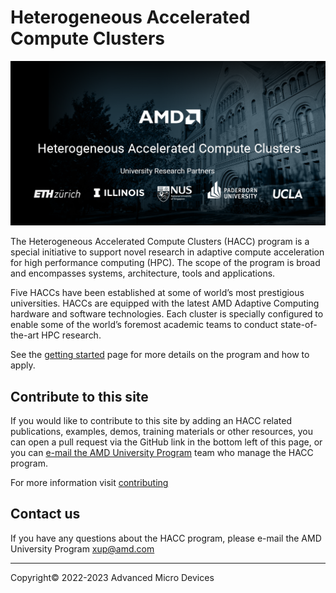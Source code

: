 # Heterogeneous Accelerated Compute Clusters

<img src="images/AMD-HACC_Banner.png" alt="Hetrogeneous Accelerated Compute Cluster banner image showing university partner logos: ETH Zurich, National Univesity Singapore, Paderborn University, UCLA, UIUC" class="responsive">

The Heterogeneous Accelerated Compute Clusters (HACC) program is a special initiative to support novel research in adaptive compute acceleration for high performance computing (HPC). The scope of the program is broad and encompasses systems, architecture, tools and applications. 

Five HACCs have been established at some of world’s most prestigious universities. HACCs are equipped with the latest AMD Adaptive Computing hardware and software technologies. Each cluster is specially configured to enable some of the world’s foremost academic teams to conduct state-of-the-art HPC research.

See the [getting started](./get-started.html) page for more details on the program and how to apply.

## Contribute to this site

If you would like to contribute to this site by adding an HACC related publications, examples, demos, training materials or other resources, you can open a pull request via the GitHub link in the bottom left of this page, or you can [e-mail the AMD University Program](mailto:xup@amd.com) team who manage the HACC program.

For more information visit [contributing](contributing.md)

## Contact us

If you have any questions about the HACC program, please e-mail the AMD University Program <xup@amd.com>

---------------------------------------
<p class="copyright">Copyright&copy; 2022-2023 Advanced Micro Devices</p>